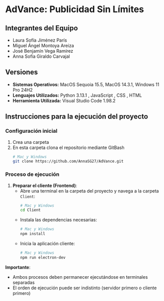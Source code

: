 # AdVance: Publicidad Sin Límites
## Integrantes del Equipo
 - Laura Sofía Jiménez París
 - Miguel Ángel Montoya Areiza
 - José Benjamín Vega Ramírez
 - Anna Sofía Giraldo Carvajal
## Versiones
 - **Sistemas Operativos:** MacOS Sequoia 15.5, MacOS 14.3.1, Windows 11 Pro 24H2
 - **Lenguajes Utilizados:** Python 3.13.1 , JavaScript , CSS , HTML
 - **Herramienta Utilizada:** Visual Studio Code 1.98.2  
 
## Instrucciones para la ejecución del proyecto

### Configuración inicial
1. Crea una carpeta
2. En esta carpeta clona el repositorio mediante GitBash
   ```bash
   # Mac y Windows
   git clone https://github.com/AnnaSG27/AdVance.git
   ```

### Proceso de ejecución 

1. **Preparar el cliente (Frontend)**:
   - Abre una terminal en la carpeta del proyecto y navega a la carpeta `Client`:
     ```bash
     # Mac y Windows 
     cd Client
     ```
   - Instala las dependencias necesarias:
     ```bash
     # Mac y Windows
     npm install
     ```
   - Inicia la aplicación cliente:
     ```bash
     # Mac y Windows
     npm run electron-dev
     ```

**Importante**:
- Ambos procesos deben permanecer ejecutándose en terminales separadas
- El orden de ejecución puede ser indistinto (servidor primero o cliente primero)

